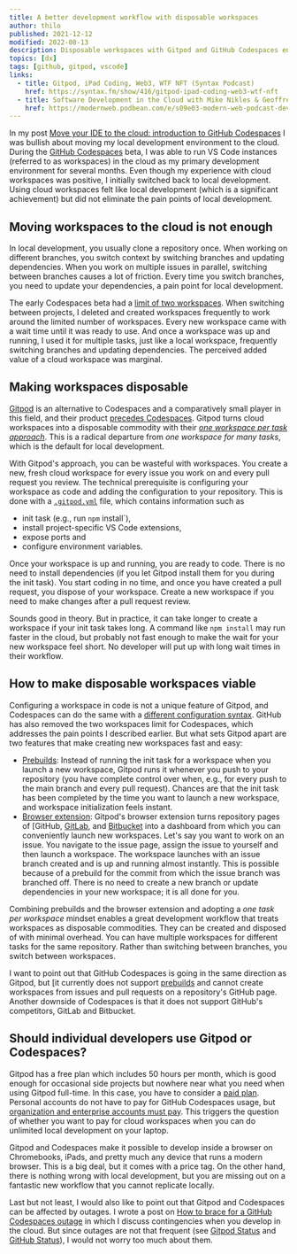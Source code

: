 ```yaml
---
title: A better development workflow with disposable workspaces
author: thilo
published: 2021-12-12
modified: 2022-08-13
description: Disposable workspaces with Gitpod and GitHub Codespaces enable a new development workflow that eliminates the friction of local development.
topics: [dx]
tags: [github, gitpod, vscode]
links:
  - title: Gitpod, iPad Coding, Web3, WTF NFT (Syntax Podcast)
    href: https://syntax.fm/show/416/gitpod-ipad-coding-web3-wtf-nft
  - title: Software Development in the Cloud with Mike Nikles & Geoffrey Huntley (Modern Web Podcast)
    href: https://modernweb.podbean.com/e/s09e03-modern-web-podcast-development-in-the-cloud-with-mike-nikles-geoffrey-huntley/
---
```


In my post [Move your IDE to the cloud: introduction to GitHub Codespaces](/posts/move-your-ide-to-the-cloud-introduction-to-github-codespaces) I was bullish about moving my local development environment to the cloud. During the [GitHub Codespaces](https://github.com/features/codespaces/) beta, I was able to run VS Code instances (referred to as workspaces) in the cloud as my primary development environment for several months. Even though my experience with cloud workspaces was positive, I initially switched back to local development. Using cloud workspaces felt like local development (which is a significant achievement) but did not eliminate the pain points of local development.

## Moving workspaces to the cloud is not enough

In local development, you usually clone a repository once. When working on different branches, you switch context by switching branches and updating dependencies. When you work on multiple issues in parallel, switching between branches causes a lot of friction. Every time you switch branches, you need to update your dependencies, a pain point for local development.

The early Codespaces beta had a [limit of two workspaces](https://github.community/t/max-number-of-codespaces-during-beta/134984). When switching between projects, I deleted and created workspaces frequently to work around the limited number of workspaces. Every new workspace came with a wait time until it was ready to use. And once a workspace was up and running, I used it for multiple tasks, just like a local workspace, frequently switching branches and updating dependencies. The perceived added value of a cloud workspace was marginal.

## Making workspaces disposable

[Gitpod](https://www.gitpod.io/) is an alternative to Codespaces and a comparatively small player in this field, and their product [precedes Codespaces](https://www.freecodecamp.org/news/github-codespaces-vs-gitpod-cloud-based-dev-environments/). Gitpod turns cloud workspaces into a disposable commodity with their [_one workspace per task approach_](https://www.gitpod.io/docs/workspaces/). This is a radical departure from _one workspace for many tasks_, which is the default for local development.

With Gitpod's approach, you can be wasteful with workspaces. You create a new, fresh cloud workspace for every issue you work on and every pull request you review. The technical prerequisite is configuring your workspace as code and adding the configuration to your repository. This is done with a [`.gitpod.yml`](https://www.gitpod.io/docs/configure) file, which contains information such as

- init task (e.g., run `npm` install`),
- install project-specific VS Code extensions,
- expose ports and
- configure environment variables.

Once your workspace is up and running, you are ready to code. There is no need to install dependencies (if you let Gitpod install them for you during the init task). You start coding in no time, and once you have created a pull request, you dispose of your workspace. Create a new workspace if you need to make changes after a pull request review.

Sounds good in theory. But in practice, it can take longer to create a workspace if your init task takes long. A command like `npm install` may run faster in the cloud, but probably not fast enough to make the wait for your new workspace feel short. No developer will put up with long wait times in their workflow.

## How to make disposable workspaces viable

Configuring a workspace in code is not a unique feature of Gitpod, and Codespaces can do the same with a [different configuration syntax](https://docs.github.com/en/codespaces/setting-up-your-project-for-codespaces/setting-up-your-project-for-codespaces). GitHub has also removed the two workspaces limit for Codespaces, which addresses the pain points I described earlier. But what sets Gitpod apart are two features that make creating new workspaces fast and easy:

- [Prebuilds](https://www.gitpod.io/docs/prebuilds): Instead of running the init task for a workspace when you launch a new workspace, Gitpod runs it whenever you push to your repository (you have complete control over when, e.g., for every push to the main branch and every pull request). Chances are that the init task has been completed by the time you want to launch a new workspace, and workspace initialization feels instant.
- [Browser extension](https://www.gitpod.io/docs/browser-extension): Gitpod's browser extension turns repository pages of [GitHub, [GitLab](https://about.gitlab.com/), and [Bitbucket](https://bitbucket.org/) into a dashboard from which you can conveniently launch new workspaces. Let's say you want to work on an issue. You navigate to the issue page, assign the issue to yourself and then launch a workspace. The workspace launches with an issue branch created and is up and running almost instantly. This is possible because of a prebuild for the commit from which the issue branch was branched off. There is no need to create a new branch or update dependencies in your new workspace; it is all done for you.

Combining prebuilds and the browser extension and adopting a _one task per workspace_ mindset enables a great development workflow that treats workspaces as disposable commodities. They can be created and disposed of with minimal overhead. You can have multiple workspaces for different tasks for the same repository. Rather than switching between branches, you switch between workspaces.

I want to point out that GitHub Codespaces is going in the same direction as Gitpod, but [it currently does not support [prebuilds](https://docs.github.com/en/enterprise-cloud@latest/codespaces/customizing-your-codespace/prebuilding-codespaces-for-your-project) and cannot create workspaces from issues and pull requests on a repository's GitHub page. Another downside of Codespaces is that it does not support GitHub's competitors, GitLab and Bitbucket.

## Should individual developers use Gitpod or Codespaces?

Gitpod has a free plan which includes 50 hours per month, which is good enough for occasional side projects but nowhere near what you need when using Gitpod full-time. In this case, you have to consider a [paid plan](https://www.gitpod.io/pricing). Personal accounts do not have to pay for GitHub Codespaces usage, but [organization and enterprise accounts must pay](https://docs.github.com/en/billing/managing-billing-for-github-codespaces/about-billing-for-github-codespaces). This triggers the question of whether you want to pay for cloud workspaces when you can do unlimited local development on your laptop.

Gitpod and Codespaces make it possible to develop inside a browser on Chromebooks, iPads, and pretty much any device that runs a modern browser. This is a big deal, but it comes with a price tag. On the other hand, there is nothing wrong with local development, but you are missing out on a fantastic new workflow that you cannot replicate locally.

Last but not least, I would also like to point out that Gitpod and Codespaces can be affected by outages. I wrote a post on [How to brace for a GitHub Codespaces outage](/posts/how-to-brace-for-a-github-codespaces-outage) in which I discuss contingencies when you develop in the cloud. But since outages are not that frequent (see [Gitpod Status](https://www.gitpodstatus.com/) and [GitHub Status](https://www.gitpodstatus.com/)), I would not worry too much about them.
